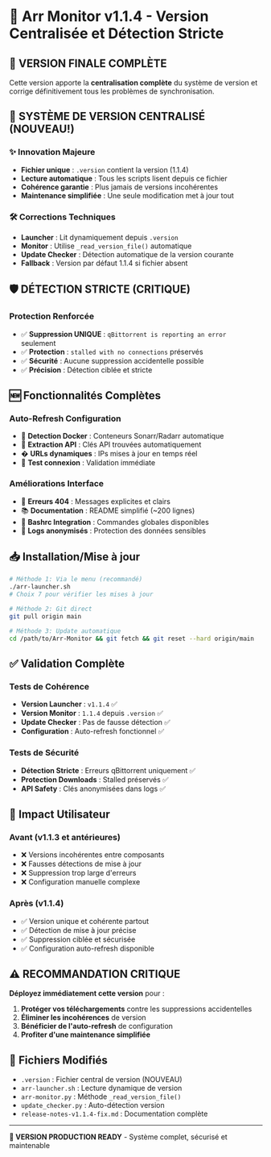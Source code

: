 # 🔧 Arr Monitor v1.1.4 - Version Centralisée et Détection Stricte

## 🎯 VERSION FINALE COMPLÈTE

Cette version apporte la **centralisation complète** du système de version et corrige définitivement tous les problèmes de synchronisation.

## 🔧 SYSTÈME DE VERSION CENTRALISÉ (NOUVEAU!)

### ✨ Innovation Majeure
- **Fichier unique** : `.version` contient la version (1.1.4)
- **Lecture automatique** : Tous les scripts lisent depuis ce fichier
- **Cohérence garantie** : Plus jamais de versions incohérentes
- **Maintenance simplifiée** : Une seule modification met à jour tout

### 🛠️ Corrections Techniques
- **Launcher** : Lit dynamiquement depuis `.version` 
- **Monitor** : Utilise `_read_version_file()` automatique
- **Update Checker** : Détection automatique de la version courante
- **Fallback** : Version par défaut 1.1.4 si fichier absent

## 🛡️ DÉTECTION STRICTE (CRITIQUE)

### Protection Renforcée
- ✅ **Suppression UNIQUE** : `qBittorrent is reporting an error` seulement
- ✅ **Protection** : `stalled with no connections` préservés
- ✅ **Sécurité** : Aucune suppression accidentelle possible
- ✅ **Précision** : Détection ciblée et stricte

## 🆕 Fonctionnalités Complètes

### Auto-Refresh Configuration
- 🔄 **Detection Docker** : Conteneurs Sonarr/Radarr automatique
- 🔑 **Extraction API** : Clés API trouvées automatiquement  
- � **URLs dynamiques** : IPs mises à jour en temps réel
- 🧪 **Test connexion** : Validation immédiate

### Améliorations Interface
- 🐛 **Erreurs 404** : Messages explicites et clairs
- 📚 **Documentation** : README simplifié (~200 lignes)
- 🎯 **Bashrc Integration** : Commandes globales disponibles
- 🔧 **Logs anonymisés** : Protection des données sensibles

## 📥 Installation/Mise à jour

```bash
# Méthode 1: Via le menu (recommandé)
./arr-launcher.sh
# Choix 7 pour vérifier les mises à jour

# Méthode 2: Git direct
git pull origin main

# Méthode 3: Update automatique
cd /path/to/Arr-Monitor && git fetch && git reset --hard origin/main
```

## ✅ Validation Complète

### Tests de Cohérence
- **Version Launcher** : `v1.1.4` ✅
- **Version Monitor** : `1.1.4` depuis `.version` ✅  
- **Update Checker** : Pas de fausse détection ✅
- **Configuration** : Auto-refresh fonctionnel ✅

### Tests de Sécurité
- **Détection Stricte** : Erreurs qBittorrent uniquement ✅
- **Protection Downloads** : Stalled préservés ✅
- **API Safety** : Clés anonymisées dans logs ✅

## 🎯 Impact Utilisateur

### Avant (v1.1.3 et antérieures)
- ❌ Versions incohérentes entre composants
- ❌ Fausses détections de mise à jour
- ❌ Suppression trop large d'erreurs
- ❌ Configuration manuelle complexe

### Après (v1.1.4)
- ✅ Version unique et cohérente partout
- ✅ Détection de mise à jour précise
- ✅ Suppression ciblée et sécurisée  
- ✅ Configuration auto-refresh disponible

## ⚠️ RECOMMANDATION CRITIQUE

**Déployez immédiatement cette version** pour :
1. **Protéger vos téléchargements** contre les suppressions accidentelles
2. **Éliminer les incohérences** de version
3. **Bénéficier de l'auto-refresh** de configuration
4. **Profiter d'une maintenance simplifiée**

## 🔗 Fichiers Modifiés

- `.version` : Fichier central de version (NOUVEAU)
- `arr-launcher.sh` : Lecture dynamique de version
- `arr-monitor.py` : Méthode `_read_version_file()` 
- `update_checker.py` : Auto-détection version
- `release-notes-v1.1.4-fix.md` : Documentation complète

---
**🚀 VERSION PRODUCTION READY** - Système complet, sécurisé et maintenable
